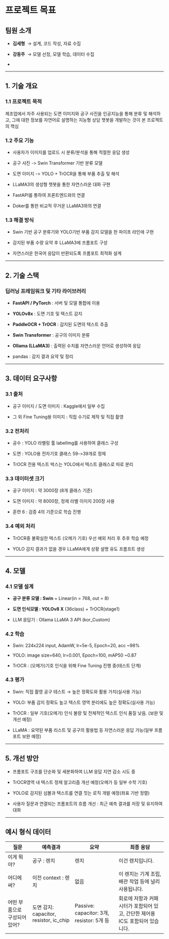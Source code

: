 # **프로젝트 목표**

  

## **팀원 소개**

- **김세형**  → 설계, 코드 작성, 자료 수집
    
- **강동주**  → 모델 선정, 모델 학습, 데이터 수집
    
- 
---

## **1. 기술 개요**

  

### **1.1 프로젝트 목적**

  

제조업에서 자주 사용되는 도면 이미지와 공구 사진을 인공지능을 통해 분류 및 해석하고, 그에 대한 정보를
자연어로 설명하는 지능형 상담 챗봇을 개발하는 것이 본 프로젝트의 핵심

  

### **1.2 주요 기능**

- 사용자가 이미지를 업로드 시 분류/분석을 통해 적절한 응답 생성
    
- 공구 사진 -> Swin Transformer 기반 분류 모델
    
- 도면 이미지 -> YOLO + TrOCR을 통해 부품 추출 및 해석
    
- LLaMA3의 생성형 챗봇을 통한 자연스러운 대화 구현
     
- FastAPI를 통하여 프론트엔드와의 연결 
	 
- Doker를 통한 비교적 무거운 LLaMA3와의 연결
   

### **1.3 해결 방식**

- Swin 기반 공구 분류기와 YOLO기반 부품 감지 모델을 한 파이프 라인에 구현
    
- 감지된 부품 수량 요약 후 LLaMA3에 프롬포트 구성
    
- 자연스러운 한국어 응답이 반환되도록 프롬포트 최적화 설계
---

## **2. 기술 스택**

  

### 딥러닝 프레임워크 및 기타 라이브러리

- **FastAPI / PyTorch** : 서버 및 모델 통합에 이용
    
- **YOLOv8x** : 도면 기호 및 텍스트 감지
    
- **PaddleOCR + TrOCR** : 감지된 도면의 텍스트 추출
    
- **Swin Transformer** : 공구의 이미지 분류
    
- **Ollama (LLaMA3)** : 출력된 수치를 자연스러운 언어로 생성하여 응답
	
- pandas : 감지 결과 요약 및 정리
---

## **3. 데이터 요구사항**

  

### **3.1 출처**

- 공구 이미지 / 도면 이미지 : Kaggle에서 일부 수집
    
- 그 외 Fine Tuning용 이미지 : 직접 수기로 제작 및 직접 촬영
  

### **3.2 전처리**

- 공수 : YOLO 라벨링 툴 labelImg를 사용하여 클래스 구성
    
- 도면 : YOLO용 전자기호 클래스 59->39개로 정제
    
- TrOCR 전용 텍스트 박스는 YOLO에서 텍스트 클래스로 따로 분리
  

### **3.3 데이터셋 크기**

- 공구 이미지 : 약 3000장 (8개 클래스 기준)
    
- 도면 이미지 : 약 8000장, 정제 라벨 이미지 200장 사용
    
- 훈련 6 : 검증 4의 기준으로 학습 진행
    

  

### **3.4 예외 처리**

- TrOCR중 불확실한 텍스트 (오메가 기호) 우선 예외 처리 후 추후 학습 예정
    
-  YOLO 감지 결과가 없을 경우 LLaMA에게 상황 설명 유도 프롬프트 생성
	
---

## **4. 모델**

  

### **4.1 모델 설계**

- **공구 분류 모델 : Swin** + Linear(in = 768, out = 8)
    
- **도면 인식모델 : YOLOv8 X** (36class) + TrOCR(stage1)
    
- LLM 응답기 : Ollama LLaMA 3 API (kor_Custom)
  

### **4.2 학습**

- Swin: 224x224 input, AdamW, lr=5e-5, Epoch=20, acc ~98%
    
- YOLO: image size=640, lr=0.001, Epoch=100, mAP50 ~0.87
    
- TrOCR : (오메가)기호 인식을 위해 Fine Tuning 진행 중(테스트 단계)
  

### **4.3 평가**

- Swin: 직접 촬영 공구 테스트 → 높은 정확도와 활용 가치(실사용 가능)
    
- YOLO: 부품 감지 정확도 높고 텍스트 영역 분리에도 높은 정확도(실사용 가능)
    
- TrOCR : 일부 기호(오메가) 인식 불량 및 전체적인 텍스트 인식 품질 낮음. (보완 및 개선 예정)
	
- LLaMA : 요약된 부품 리스트 및 공구의 활용법 등 자연스러운 응답 가능(일부 프롬포트 보완 예정)


---

## **5. 개선 방안**

- 프롬포트 구조를 단순화 및 세분화하여 LLM 응답 지연 감소 시도 중
    
- TrOCR영역 내 텍스트 정제 알고리즘 개선 예정(오메가 등 일부 수학 기호)
    
- YOLO로 감지된 심볼과 텍스트를 연결 짓는 로직 개발 예정(좌표 기반 정렬)
	
- 사용자 질문과 연결되는 프롬포트의 흐름 개선 : 최근 예측 결과를 저장 및 유지하여 대화


---

## **예시 형식 데이터**

| **질문**           | **예측결과**                            | **요약**                                 | **최종 응담**                                     |
| ---------------- | ----------------------------------- | -------------------------------------- | --------------------------------------------- |
| 이게 뭐야?           | 공구 : 렌치                             | 렌치                                     | 이건 렌치입니다.                                     |
| 어디에 써?           | 이전 context : 렌치                     | 없음                                     | 이 렌치는 기계 조립, 배관 작업 등에 널리 사용됩니다.               |
| 어떤 부품으로 구성되어 있어? | 도면 감지: capacitor, resistor, ic_chip | Passive: capacitor: 3개, resistor: 5개 등 | 회로에 저항과 커패시터가 포함되어 있고, 간단한 제어용 IC도 포함되어 있습니다. |

